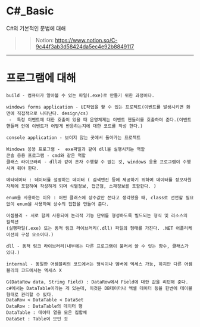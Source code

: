 # C#_Basic
C#의 기본적인 문법에 대해

>> Notion: https://www.notion.so/C-9c44f3ab3d58424da5ec4e92b8849117

---------------------------------------------------------------------------------------------------------

# 프로그램에 대해

```
build - 컴퓨터가 알아볼 수 있는 파일(.exe)로 만들기 위한 과정이다.

windows forms application - UI작업을 할 수 있는 프로젝트(이벤트를 발생시키면 화면에 직접적으로 나타난다. design/cs)
 -  특정 이벤트에 대한 호출이 있을 때 운영체제는 이벤트 핸들러를 호출하여 준다.(이벤트 핸들러 안에 이벤트가 어떻게 반응하는지에 대한 코드를 작성 한다.)

console application - 보이지 않는 곳에서 돌아가는 프로젝트

Windows 응용 프로그램 -  exe파일과 같이 dll을 실행시키는 역할
콘솔 응용 프로그램 - cmd와 같은 역할
클래스 라이브러리 - dll과 같이 혼자 수행할 수 없는 것, windows 응용 프로그램이 수행시켜 줘야 한다.

메타데이터 : 데이터를 설명하는 데이터 ( 검색엔진 등에 제공하기 위하여 데이터를 정보자원 자체에 포함하여 작성하게 되며 식별정보, 접근점, 소재정보를 포함한다. )

enum을 사용하는 이유 : 어떤 클래스에 상수값만 쓴다고 생각했을 때, class로 선언할 필요 없이 enum을 사용하여 상수의 집합을 만들어 준다.

어셈블리 - 서로 함께 사용되어 논리적 기능 단위를 형성하도록 빌드되는 형식 및 리소스의 컬렉션
(실행파일(.exe) 또는 동적 링크 라이브러리(.dll) 파일의 형태를 가진다. .NET 어플리케이션의 구성 요소이다.)

dll - 동적 링크 라이브러리(내부에는 다른 프로그램이 불러서 쓸 수 잇는 함수, 클래스가 있다.)

internal - 동일한 어셈블리의 코드에서는 형식이나 멤버에 엑세스 가능, 하지만 다른 어셈블리의 코드에서는 엑세스 X

G(DataRow data, String Field) : DataRow에서 Field에 대한 값을 리턴해 준다. 
c#에서는 DataTable이라는 게 있는데, 이것은 DB데이터나 엑셀 데이터 등을 한번에 테이블 형태로 관리할 수 있다.
DataRow < DataTable < DataSet
DataRow : DataTable의 데이터 행
DataTable : 데이터 열을 모은 집합체
DataSet : Table이 모인 것
```


